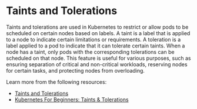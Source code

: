 # Taints and Tolerations

Taints and tolerations are used in Kubernetes to restrict or allow pods to be scheduled on certain nodes based on labels. A taint is a label that is applied to a node to indicate certain limitations or requirements. A toleration is a label applied to a pod to indicate that it can tolerate certain taints. When a node has a taint, only pods with the corresponding tolerations can be scheduled on that node. This feature is useful for various purposes, such as ensuring separation of critical and non-critical workloads, reserving nodes for certain tasks, and protecting nodes from overloading.

Learn more from the following resources:

- [Taints and Tolerations](https://kubernetes.io/docs/concepts/scheduling-eviction/taint-and-toleration/)
- [Kubernetes For Beginners: Taints & Tolerations](https://www.youtube.com/watch?v=mo2UrkjA7FE)
